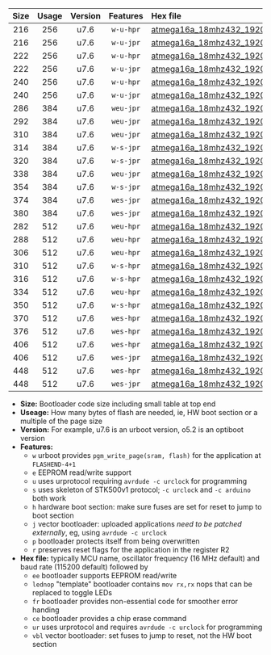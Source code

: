 |Size|Usage|Version|Features|Hex file|
|:-:|:-:|:-:|:-:|:--|
|216|256|u7.6|`w-u-hpr`|[atmega16a_18mhz432_19200bps_ur.hex](https://raw.githubusercontent.com/stefanrueger/urboot/main//atmega16a_18mhz432_19200bps_ur.hex)|
|216|256|u7.6|`w-u-jpr`|[atmega16a_18mhz432_19200bps_ur_vbl.hex](https://raw.githubusercontent.com/stefanrueger/urboot/main//atmega16a_18mhz432_19200bps_ur_vbl.hex)|
|222|256|u7.6|`w-u-hpr`|[atmega16a_18mhz432_19200bps_lednop_ur.hex](https://raw.githubusercontent.com/stefanrueger/urboot/main//atmega16a_18mhz432_19200bps_lednop_ur.hex)|
|222|256|u7.6|`w-u-jpr`|[atmega16a_18mhz432_19200bps_lednop_ur_vbl.hex](https://raw.githubusercontent.com/stefanrueger/urboot/main//atmega16a_18mhz432_19200bps_lednop_ur_vbl.hex)|
|240|256|u7.6|`w-u-hpr`|[atmega16a_18mhz432_19200bps_lednop_fr_ur.hex](https://raw.githubusercontent.com/stefanrueger/urboot/main//atmega16a_18mhz432_19200bps_lednop_fr_ur.hex)|
|240|256|u7.6|`w-u-jpr`|[atmega16a_18mhz432_19200bps_lednop_fr_ur_vbl.hex](https://raw.githubusercontent.com/stefanrueger/urboot/main//atmega16a_18mhz432_19200bps_lednop_fr_ur_vbl.hex)|
|286|384|u7.6|`weu-jpr`|[atmega16a_18mhz432_19200bps_ee_ur_vbl.hex](https://raw.githubusercontent.com/stefanrueger/urboot/main//atmega16a_18mhz432_19200bps_ee_ur_vbl.hex)|
|292|384|u7.6|`weu-jpr`|[atmega16a_18mhz432_19200bps_ee_lednop_ur_vbl.hex](https://raw.githubusercontent.com/stefanrueger/urboot/main//atmega16a_18mhz432_19200bps_ee_lednop_ur_vbl.hex)|
|310|384|u7.6|`weu-jpr`|[atmega16a_18mhz432_19200bps_ee_lednop_fr_ur_vbl.hex](https://raw.githubusercontent.com/stefanrueger/urboot/main//atmega16a_18mhz432_19200bps_ee_lednop_fr_ur_vbl.hex)|
|314|384|u7.6|`w-s-jpr`|[atmega16a_18mhz432_19200bps_vbl.hex](https://raw.githubusercontent.com/stefanrueger/urboot/main//atmega16a_18mhz432_19200bps_vbl.hex)|
|320|384|u7.6|`w-s-jpr`|[atmega16a_18mhz432_19200bps_lednop_vbl.hex](https://raw.githubusercontent.com/stefanrueger/urboot/main//atmega16a_18mhz432_19200bps_lednop_vbl.hex)|
|338|384|u7.6|`weu-jpr`|[atmega16a_18mhz432_19200bps_ee_lednop_fr_ce_ur_vbl.hex](https://raw.githubusercontent.com/stefanrueger/urboot/main//atmega16a_18mhz432_19200bps_ee_lednop_fr_ce_ur_vbl.hex)|
|354|384|u7.6|`w-s-jpr`|[atmega16a_18mhz432_19200bps_lednop_fr_vbl.hex](https://raw.githubusercontent.com/stefanrueger/urboot/main//atmega16a_18mhz432_19200bps_lednop_fr_vbl.hex)|
|374|384|u7.6|`wes-jpr`|[atmega16a_18mhz432_19200bps_ee_vbl.hex](https://raw.githubusercontent.com/stefanrueger/urboot/main//atmega16a_18mhz432_19200bps_ee_vbl.hex)|
|380|384|u7.6|`wes-jpr`|[atmega16a_18mhz432_19200bps_ee_lednop_vbl.hex](https://raw.githubusercontent.com/stefanrueger/urboot/main//atmega16a_18mhz432_19200bps_ee_lednop_vbl.hex)|
|282|512|u7.6|`weu-hpr`|[atmega16a_18mhz432_19200bps_ee_ur.hex](https://raw.githubusercontent.com/stefanrueger/urboot/main//atmega16a_18mhz432_19200bps_ee_ur.hex)|
|288|512|u7.6|`weu-hpr`|[atmega16a_18mhz432_19200bps_ee_lednop_ur.hex](https://raw.githubusercontent.com/stefanrueger/urboot/main//atmega16a_18mhz432_19200bps_ee_lednop_ur.hex)|
|306|512|u7.6|`weu-hpr`|[atmega16a_18mhz432_19200bps_ee_lednop_fr_ur.hex](https://raw.githubusercontent.com/stefanrueger/urboot/main//atmega16a_18mhz432_19200bps_ee_lednop_fr_ur.hex)|
|310|512|u7.6|`w-s-hpr`|[atmega16a_18mhz432_19200bps.hex](https://raw.githubusercontent.com/stefanrueger/urboot/main//atmega16a_18mhz432_19200bps.hex)|
|316|512|u7.6|`w-s-hpr`|[atmega16a_18mhz432_19200bps_lednop.hex](https://raw.githubusercontent.com/stefanrueger/urboot/main//atmega16a_18mhz432_19200bps_lednop.hex)|
|334|512|u7.6|`weu-hpr`|[atmega16a_18mhz432_19200bps_ee_lednop_fr_ce_ur.hex](https://raw.githubusercontent.com/stefanrueger/urboot/main//atmega16a_18mhz432_19200bps_ee_lednop_fr_ce_ur.hex)|
|350|512|u7.6|`w-s-hpr`|[atmega16a_18mhz432_19200bps_lednop_fr.hex](https://raw.githubusercontent.com/stefanrueger/urboot/main//atmega16a_18mhz432_19200bps_lednop_fr.hex)|
|370|512|u7.6|`wes-hpr`|[atmega16a_18mhz432_19200bps_ee.hex](https://raw.githubusercontent.com/stefanrueger/urboot/main//atmega16a_18mhz432_19200bps_ee.hex)|
|376|512|u7.6|`wes-hpr`|[atmega16a_18mhz432_19200bps_ee_lednop.hex](https://raw.githubusercontent.com/stefanrueger/urboot/main//atmega16a_18mhz432_19200bps_ee_lednop.hex)|
|406|512|u7.6|`wes-hpr`|[atmega16a_18mhz432_19200bps_ee_lednop_fr.hex](https://raw.githubusercontent.com/stefanrueger/urboot/main//atmega16a_18mhz432_19200bps_ee_lednop_fr.hex)|
|406|512|u7.6|`wes-jpr`|[atmega16a_18mhz432_19200bps_ee_lednop_fr_vbl.hex](https://raw.githubusercontent.com/stefanrueger/urboot/main//atmega16a_18mhz432_19200bps_ee_lednop_fr_vbl.hex)|
|448|512|u7.6|`wes-hpr`|[atmega16a_18mhz432_19200bps_ee_lednop_fr_ce.hex](https://raw.githubusercontent.com/stefanrueger/urboot/main//atmega16a_18mhz432_19200bps_ee_lednop_fr_ce.hex)|
|448|512|u7.6|`wes-jpr`|[atmega16a_18mhz432_19200bps_ee_lednop_fr_ce_vbl.hex](https://raw.githubusercontent.com/stefanrueger/urboot/main//atmega16a_18mhz432_19200bps_ee_lednop_fr_ce_vbl.hex)|

- **Size:** Bootloader code size including small table at top end
- **Useage:** How many bytes of flash are needed, ie, HW boot section or a multiple of the page size
- **Version:** For example, u7.6 is an urboot version, o5.2 is an optiboot version
- **Features:**
  + `w` urboot provides `pgm_write_page(sram, flash)` for the application at `FLASHEND-4+1`
  + `e` EEPROM read/write support
  + `u` uses urprotocol requiring `avrdude -c urclock` for programming
  + `s` uses skeleton of STK500v1 protocol; `-c urclock` and `-c arduino` both work
  + `h` hardware boot section: make sure fuses are set for reset to jump to boot section
  + `j` vector bootloader: uploaded applications *need to be patched externally*, eg, using `avrdude -c urclock`
  + `p` bootloader protects itself from being overwritten
  + `r` preserves reset flags for the application in the register R2
- **Hex file:** typically MCU name, oscillator frequency (16 MHz default) and baud rate (115200 default) followed by
  + `ee` bootloader supports EEPROM read/write
  + `lednop` "template" bootloader contains `mov rx,rx` nops that can be replaced to toggle LEDs
  + `fr` bootloader provides non-essential code for smoother error handing
  + `ce` bootloader provides a chip erase command
  + `ur` uses urprotocol and requires `avrdude -c urclock` for programming
  + `vbl` vector bootloader: set fuses to jump to reset, not the HW boot section
